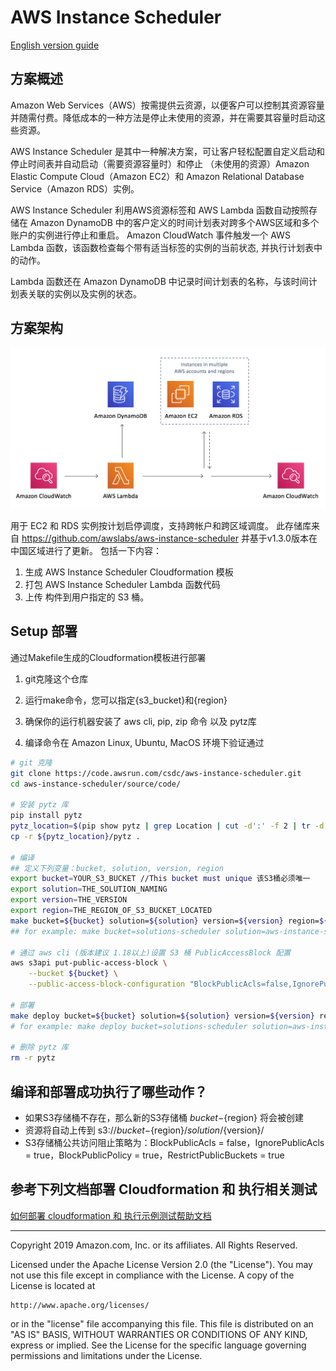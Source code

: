 # AWS Instance Scheduler

[English version guide](README-en.md)

## 方案概述
Amazon Web Services（AWS）按需提供云资源，以便客户可以控制其资源容量并随需付费。降低成本的一种方法是停止未使用的资源，并在需要其容量时启动这些资源。

AWS Instance Scheduler 是其中一种解决方案，可让客户轻松配置自定义启动和停止时间表并自动启动（需要资源容量时）和停止
（未使用的资源）Amazon Elastic Compute Cloud（Amazon EC2）和 Amazon Relational Database Service（Amazon RDS）实例。

AWS Instance Scheduler 利用AWS资源标签和 AWS Lambda 函数自动按照存储在 Amazon DynamoDB 中的客户定义的时间计划表对跨多个AWS区域和多个账户的实例进行停止和重启。 Amazon CloudWatch 事件触发一个 AWS Lambda 函数，该函数检查每个带有适当标签的实例的当前状态, 并执行计划表中的动作。

Lambda 函数还在 Amazon DynamoDB 中记录时间计划表的名称，与该时间计划表关联的实例以及实例的状态。

## 方案架构

![](resource/images/instance-scheduler-architecture.png)

用于 EC2 和 RDS 实例按计划启停调度，支持跨帐户和跨区域调度。
此存储库来自 https://github.com/awslabs/aws-instance-scheduler 并基于v1.3.0版本在中国区域进行了更新。 包括一下内容：
1. 生成 AWS Instance Scheduler Cloudformation 模板
2. 打包 AWS Instance Scheduler Lambda 函数代码
3. 上传 构件到用户指定的 S3 桶。

## Setup 部署
通过Makefile生成的Cloudformation模板进行部署

1. git克隆这个仓库

2. 运行make命令，您可以指定{s3_bucket}和{region}

3. 确保你的运行机器安装了 aws cli, pip, zip 命令 以及 pytz库

4. 编译命令在 Amazon Linux, Ubuntu, MacOS 环境下验证通过

```bash
# git 克隆
git clone https://code.awsrun.com/csdc/aws-instance-scheduler.git
cd aws-instance-scheduler/source/code/

# 安装 pytz 库
pip install pytz
pytz_location=$(pip show pytz | grep Location | cut -d':' -f 2 | tr -d " ")
cp -r ${pytz_location}/pytz .

# 编译
## 定义下列变量：bucket, solution, version, region
export bucket=YOUR_S3_BUCKET //This bucket must unique 该S3桶必须唯一
export solution=THE_SOLUTION_NAMING
export version=THE_VERSION
export region=THE_REGION_OF_S3_BUCKET_LOCATED
make bucket=${bucket} solution=${solution} version=${version} region=${region}
## for example: make bucket=solutions-scheduler solution=aws-instance-scheduler version=v1.3.0 region=cn-northwest-1

# 通过 aws cli (版本建议 1.18以上)设置 S3 桶 PublicAccessBlock 配置
aws s3api put-public-access-block \
    --bucket ${bucket} \
    --public-access-block-configuration "BlockPublicAcls=false,IgnorePublicAcls=true,BlockPublicPolicy=true,RestrictPublicBuckets=true" --region ${region}

# 部署
make deploy bucket=${bucket} solution=${solution} version=${version} region=${region}
# for example: make deploy bucket=solutions-scheduler solution=aws-instance-scheduler version=v1.3.0 region=cn-northwest-1

# 删除 pytz 库
rm -r pytz
```

## 编译和部署成功执行了哪些动作？
- 如果S3存储桶不存在，那么新的S3存储桶 ${bucket}-${region} 将会被创建
- 资源将自动上传到 s3://${bucket}-${region}/${solution}/${version}/
- S3存储桶公共访问阻止策略为：BlockPublicAcls = false，IgnorePublicAcls = true，BlockPublicPolicy = true，RestrictPublicBuckets = true

## 参考下列文档部署 Cloudformation 和 执行相关测试

[如何部署 cloudformation 和 执行示例测试帮助文档](Testing.md)


***

Copyright 2019 Amazon.com, Inc. or its affiliates. All Rights Reserved.

Licensed under the Apache License Version 2.0 (the "License"). You may not use this file except in compliance with the License. A copy of the License is located at

    http://www.apache.org/licenses/

or in the "license" file accompanying this file. This file is distributed on an "AS IS" BASIS, WITHOUT WARRANTIES OR CONDITIONS OF ANY KIND, express or implied. See the License for the specific language governing permissions and limitations under the License.

